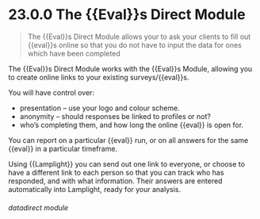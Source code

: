 # 23.0.0 The {{Eval}}s Direct Module

> The {{Eval}}s Direct Module allows your to ask your clients to fill out {{eval}}s online so that you do not have to input the data for ones which have been completed



The {{Eval}}s Direct Module works with the {{Eval}}s Module, allowing you to create online links to your existing surveys/{{eval}}s.

You will have control over:

- presentation – use your logo and colour scheme.
- anonymity – should responses be linked to profiles or not?
- who’s completing them, and how long the online {{eval}} is open for.


You can report on a particular {{eval}} run, or on all answers for the same {{eval}} in a particular timeframe.

Using {{Lamplight}} you can send out one link to everyone, or choose to have a different link to each person so that you can track who has responded, and with what information.  Their answers are entered automatically into Lamplight, ready for your analysis.


###### datadirect module

